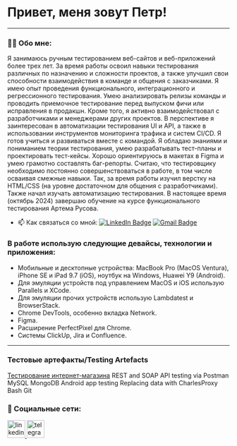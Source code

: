 # Привет, меня зовут Петр!

---

### 👨‍💻 Обо мне:

Я занимаюсь ручным тестированием веб-сайтов и веб-приложений более трех лет. За время работы освоил навыки тестирования различных по назначению и сложности проектов, а также улучшил свои способности взаимодействия в команде и общения с заказчиками.
Я имею опыт проведения функционального, интеграционного и регрессионного тестирования. Умею анализировать релизы команды и проводить приемочное тестирование перед выпуском фичи или исправления в продакшн. Кроме того, я активно взаимодействовал с разработчиками и менеджерами других проектов.
В перспективе я заинтересован в автоматизации тестирования UI и API, а также в использовании инструментов мониторинга трафика и систем CI/CD. Я готов учиться и развиваться вместе с командой.
Я обладаю знаниями и пониманием теории тестирования, умею разрабатывать тест-планы и проектировать тест-кейсы. Хорошо ориентируюсь в макетах в Figma и умею грамотно составлять баг-репорты.
Считаю, что тестировщику необходимо постоянно совершенствоваться в работе, в том числе осваивая смежные навыки. Так, за время работы изучил верстку на HTML/CSS (на уровне достаточном для общения с разработчиками). Также начал изучать автоматизацию тестирования.
В настоящее время (октябрь 2024) завершаю обучение на курсе функционального тестирования Артема Русова.

- 📫 Как связаться со мной: [![LinkedIn Badge](https://img.shields.io/badge/-@peter-blue?style=flat&logo=LinkedIn&logoColor=white)](https://www.linkedin.com/in/peter-gladkikh-55662a202/) [![Gmail Badge](https://img.shields.io/badge/-Gmail-red?style=flat&logo=Gmail&logoColor=white)](mailto:muzichello@gmail.com)

### В работе использую следующие девайсы, технологии и приложения:

- Мобильные и десктопные устройства: MacBook Pro (MacOS Ventura), iPhone SE и iPad 9.7 (iOS), ноутбук на Windows, Huawei Y9 (Android).
- Для эмуляции устройств под управлением MacOS и iOS использую Parallels и XCode.
- Для эмуляции прочих устройств использую Lambdatest и BrowserStack.
- Chrome DevTools, особенно вкладка Network.
- Figma.
- Расширение PerfectPixel для Chrome.
- Системы ClickUp, Jira и Confluence.

---

### Тестовые артефакты/Testing Artefacts
[Тестирование интернет-магазина](https://github.com/PetrGladkikh/web)
REST and SOAP API testing via Postman
MySQL
MongoDB
Android app testing
Replacing data with CharlesProxy
Bash
Git

### 🤝 Социальные сети:

  <div id="badges">
    <a href="https://www.linkedin.com/in/artsiomrusau/" target="_blank">
      <img src="https://cdn-icons-png.flaticon.com/512/2504/2504799.png" width="40" height="40" alt="linkedin" />
    </a>
    <a href="https://t.me/artsiom_qa" target="_blank">
      <img src="https://cdn-icons-png.flaticon.com/512/2111/2111646.png" width="40" height="40" alt="telegram" />
    </a>
  </div>

